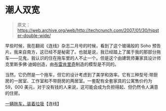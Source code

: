 # 潮人双宽

> 原文：<https://web.archive.org/web/http://techcrunch.com/2007/01/30/hipster-double-wide/>

早些时候，我在翻阅《连线》杂志二月号的时候，看到了这个玻璃般的 Soho 预告片。我来自南方，这已经不是秘密了。也就是说，我已经踏上了属于我的那部分拖车——见鬼，我认识的住在拖车里的人不止一个。但是这个由建筑师兼家具设计师克里斯多佛·迪姆创造，由[布雷肯里奇](https://web.archive.org/web/20210305010011/http://www.tjsdive.com/)制造的模型是不同的。

当然，它仍然是一个拖车，但它的设计考虑到了美学和效率。它有三种型号:带厨房的一居室、工作室和不带厨房的两居室。一套配有全套家具的公寓售价约为 59，000 美元，对于没有钱的人来说，这可能会成为负担得起、但仍然令人满意的住房。

[一辆拖车，装着垃圾](https://web.archive.org/web/20210305010011/http://www.wired.com/wired/archive/15.02/play.html?pg=7)【连线】